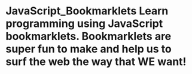 # JavaScript_Bookmarklets Learn programming using JavaScript bookmarklets. Bookmarklets are super fun to make and help us to surf the web the way that WE want!
